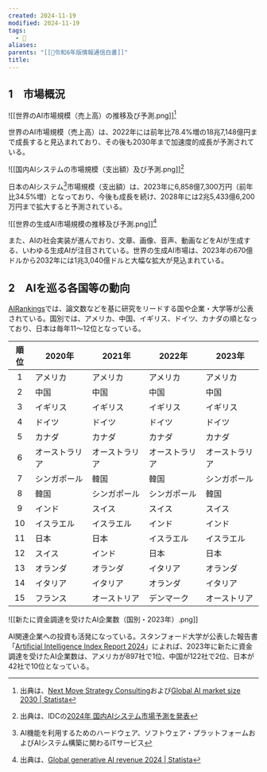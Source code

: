 ```yaml
---
created: 2024-11-19
modified: 2024-11-19
tags:
  - 📑
aliases: 
parents: "[[📑令和6年版情報通信白書]]"
title: 
---
```

## 1　市場概況
![[世界のAI市場規模（売上高）の推移及び予測.png]][^ai-statista]

[^ai-statista]: 出典は、[Next Move Strategy Consulting](https://www.nextmsc.com/report/artificial-intelligence-market)および[Global AI market size 2030 | Statista](https://www.statista.com/forecasts/1474143/global-ai-market-size)

世界のAI市場規模（売上高）は、2022年には前年比78.4%増の18兆7,148億円まで成長すると見込まれており、その後も2030年まで加速度的成長が予測されている。

![[国内AIシステムの市場規模（支出額）及び予測.png]][^ai-idc]

[^ai-idc]: 出典は、IDCの[2024年 国内AIシステム市場予測を発表](https://www.idc.com/getdoc.jsp?containerId=prJPJ52070224)

日本のAIシステム[^japan-ai]市場規模（支出額）は、2023年に6,858億7,300万円（前年比34.5%増）となっており、今後も成長を続け、2028年には2兆5,433億6,200万円まで拡大すると予測されている。

[^japan-ai]: AI機能を利用するためのハードウェア、ソフトウェア・プラットフォームおよびAIシステム構築に関わるITサービス

![[世界の生成AI市場規模の推移及び予測.png]][^generative-ai-statista]

[^generative-ai-statista]: 出典は、[Global generative AI revenue 2024 | Statista](https://www.statista.com/statistics/1417151/generative-ai-revenue-worldwide/)

また、AIの社会実装が進んでおり、文章、画像、音声、動画などをAIが生成する、いわゆる生成AIが注目されている。世界の生成AI市場は、2023年の670億ドルから2032年には1兆3,040億ドルと大幅な拡大が見込まれている。

## 2　AIを巡る各国等の動向
[AIRankings](https://airankings.org/)では、論文数などを基に研究をリードする国や企業・大学等が公表されている。国別では、アメリカ、中国、イギリス、ドイツ、カナダの順となっており、日本は毎年11〜12位となっている。

| 順位  | 2020年   | 2021年   | 2022年   | 2023年   |
| :-: | ------- | ------- | ------- | ------- |
|  1  | アメリカ    | アメリカ    | アメリカ    | アメリカ    |
|  2  | 中国      | 中国      | 中国      | 中国      |
|  3  | イギリス    | イギリス    | イギリス    | イギリス    |
|  4  | ドイツ     | ドイツ     | ドイツ     | ドイツ     |
|  5  | カナダ     | カナダ     | カナダ     | カナダ     |
|  6  | オーストラリア | オーストラリア | オーストラリア | オーストラリア |
|  7  | シンガポール  | 韓国      | 韓国      | シンガポール  |
|  8  | 韓国      | シンガポール  | シンガポール  | 韓国      |
|  9  | インド     | スイス     | スイス     | スイス     |
| 10  | イスラエル   | イスラエル   | インド     | インド     |
| 11  | 日本      | 日本      | イスラエル   | イスラエル   |
| 12  | スイス     | インド     | 日本      | 日本      |
| 13  | オランダ    | オランダ    | イタリア    | オランダ    |
| 14  | イタリア    | イタリア    | オランダ    | イタリア    |
| 15  | フランス    | オーストリア  | デンマーク   | オーストリア  |

![[新たに資金調達を受けたAI企業数（国別・2023年）.png]]

AI関連企業への投資も活発になっている。スタンフォード大学が公表した報告書「[Artificial Intelligence Index Report 2024](https://aiindex.stanford.edu/report/#individual-chapters)」によれば、2023年に新たに資金調達を受けたAI企業数は、アメリカが897社で1位、中国が122社で2位、日本が42社で10位となっている。